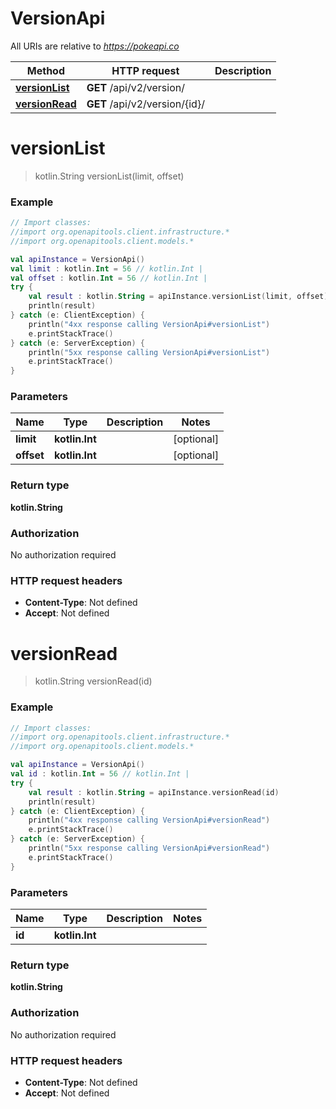 # VersionApi

All URIs are relative to *https://pokeapi.co*

Method | HTTP request | Description
------------- | ------------- | -------------
[**versionList**](VersionApi.md#versionList) | **GET** /api/v2/version/ | 
[**versionRead**](VersionApi.md#versionRead) | **GET** /api/v2/version/{id}/ | 


<a name="versionList"></a>
# **versionList**
> kotlin.String versionList(limit, offset)



### Example
```kotlin
// Import classes:
//import org.openapitools.client.infrastructure.*
//import org.openapitools.client.models.*

val apiInstance = VersionApi()
val limit : kotlin.Int = 56 // kotlin.Int | 
val offset : kotlin.Int = 56 // kotlin.Int | 
try {
    val result : kotlin.String = apiInstance.versionList(limit, offset)
    println(result)
} catch (e: ClientException) {
    println("4xx response calling VersionApi#versionList")
    e.printStackTrace()
} catch (e: ServerException) {
    println("5xx response calling VersionApi#versionList")
    e.printStackTrace()
}
```

### Parameters

Name | Type | Description  | Notes
------------- | ------------- | ------------- | -------------
 **limit** | **kotlin.Int**|  | [optional]
 **offset** | **kotlin.Int**|  | [optional]

### Return type

**kotlin.String**

### Authorization

No authorization required

### HTTP request headers

 - **Content-Type**: Not defined
 - **Accept**: Not defined

<a name="versionRead"></a>
# **versionRead**
> kotlin.String versionRead(id)



### Example
```kotlin
// Import classes:
//import org.openapitools.client.infrastructure.*
//import org.openapitools.client.models.*

val apiInstance = VersionApi()
val id : kotlin.Int = 56 // kotlin.Int | 
try {
    val result : kotlin.String = apiInstance.versionRead(id)
    println(result)
} catch (e: ClientException) {
    println("4xx response calling VersionApi#versionRead")
    e.printStackTrace()
} catch (e: ServerException) {
    println("5xx response calling VersionApi#versionRead")
    e.printStackTrace()
}
```

### Parameters

Name | Type | Description  | Notes
------------- | ------------- | ------------- | -------------
 **id** | **kotlin.Int**|  |

### Return type

**kotlin.String**

### Authorization

No authorization required

### HTTP request headers

 - **Content-Type**: Not defined
 - **Accept**: Not defined

